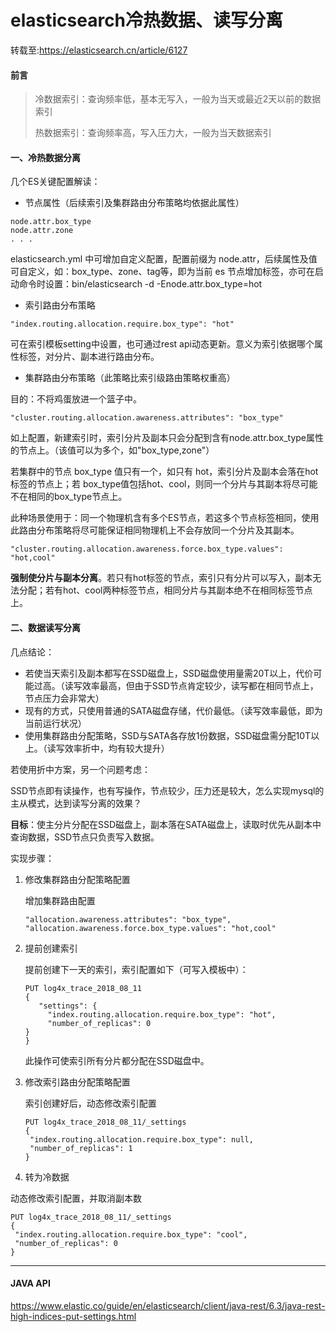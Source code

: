 # elasticsearch冷热数据、读写分离

转载至:https://elasticsearch.cn/article/6127

#### 前言

> 冷数据索引：查询频率低，基本无写入，一般为当天或最近2天以前的数据索引
>
> 热数据索引：查询频率高，写入压力大，一般为当天数据索引

#### 一、冷热数据分离

几个ES关键配置解读：

- 节点属性（后续索引及集群路由分布策略均依据此属性）

```
node.attr.box_type
node.attr.zone
. . .
```

elasticsearch.yml 中可增加自定义配置，配置前缀为 node.attr，后续属性及值可自定义，如：box_type、zone、tag等，即为当前 es 节点增加标签，亦可在启动命令时设置：bin/elasticsearch -d -Enode.attr.box_type=hot

- 索引路由分布策略

```
"index.routing.allocation.require.box_type": "hot"
```

可在索引模板setting中设置，也可通过rest api动态更新。意义为索引依据哪个属性标签，对分片、副本进行路由分布。



- 集群路由分布策略（此策略比索引级路由策略权重高）

目的：不将鸡蛋放进一个篮子中。

```
"cluster.routing.allocation.awareness.attributes": "box_type"
```

如上配置，新建索引时，索引分片及副本只会分配到含有node.attr.box_type属性的节点上。（该值可以为多个，如"box_type,zone"）

若集群中的节点 box_type 值只有一个，如只有 hot，索引分片及副本会落在hot标签的节点上；若 box_type值包括hot、cool，则同一个分片与其副本将尽可能不在相同的box_type节点上。

此种场景使用于：同一个物理机含有多个ES节点，若这多个节点标签相同，使用此路由分布策略将尽可能保证相同物理机上不会存放同一个分片及其副本。

```
"cluster.routing.allocation.awareness.force.box_type.values": "hot,cool"
```

**强制使分片与副本分离**。若只有hot标签的节点，索引只有分片可以写入，副本无法分配；若有hot、cool两种标签节点，相同分片与其副本绝不在相同标签节点上。



#### 二、数据读写分离

几点结论：

- 若使当天索引及副本都写在SSD磁盘上，SSD磁盘使用量需20T以上，代价可能过高。（读写效率最高，但由于SSD节点肯定较少，读写都在相同节点上，节点压力会非常大）
- 现有的方式，只使用普通的SATA磁盘存储，代价最低。（读写效率最低，即为当前运行状况）
- 使用集群路由分配策略，SSD与SATA各存放1份数据，SSD磁盘需分配10T以上。（读写效率折中，均有较大提升）

若使用折中方案，另一个问题考虑：

SSD节点即有读操作，也有写操作，节点较少，压力还是较大，怎么实现mysql的主从模式，达到读写分离的效果？

**目标**：使主分片分配在SSD磁盘上，副本落在SATA磁盘上，读取时优先从副本中查询数据，SSD节点只负责写入数据。

实现步骤：

1. 修改集群路由分配策略配置

   增加集群路由配置

   ```
   "allocation.awareness.attributes": "box_type",
   "allocation.awareness.force.box_type.values": "hot,cool"
   ```

2. 提前创建索引

   提前创建下一天的索引，索引配置如下（可写入模板中）：

   ```
   PUT log4x_trace_2018_08_11
   {
      "settings": {
        "index.routing.allocation.require.box_type": "hot",
        "number_of_replicas": 0
   }
   }
   ```

   此操作可使索引所有分片都分配在SSD磁盘中。

3. 修改索引路由分配策略配置

   索引创建好后，动态修改索引配置

   ```
   PUT log4x_trace_2018_08_11/_settings
   {
    "index.routing.allocation.require.box_type": null,
    "number_of_replicas": 1
   }
   ```

4. 转为冷数据

动态修改索引配置，并取消副本数

```
PUT log4x_trace_2018_08_11/_settings
{
 "index.routing.allocation.require.box_type": "cool",
 "number_of_replicas": 0
}
```

------



#### JAVA API

https://www.elastic.co/guide/en/elasticsearch/client/java-rest/6.3/java-rest-high-indices-put-settings.html


